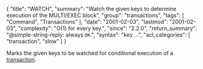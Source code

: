 {
  "title": "WATCH",
  "summary": "Watch the given keys to determine execution of the MULTI/EXEC block",
  "group": "transactions",
  "tags": [
    "Command",
    "Transactions"
  ],
  "date": "2001-02-03",
  "lastmod": "2001-02-03",
  "complexity": "O(1) for every key.",
  "since": "2.2.0",
  "return_summary": "@simple-string-reply: always `OK`.",
  "syntax": "key ...",
  "acl_categories": [
    "transaction",
    "slow"
  ]
}

Marks the given keys to be watched for conditional execution of a
[transaction][tt].

[tt]: /topics/transactions

